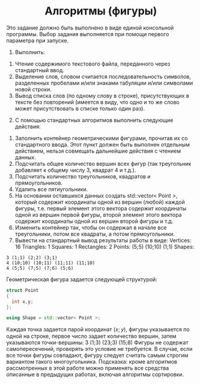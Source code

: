 <h1 align="center">Алгоритмы (фигуры)</h1>

Это задание должно быть выполнено в виде единой консольной программы. Выбор задания выполняется при помощи первого параметра при запуске. 

1. Выполнить:

1) Чтение содержимого текстового файла, переданного через стандартный ввод.
2) Выделение слов, словом считается последовательность символов, разделенных пробелами и/или знаками табуляции и/или символами новой строки.
3) Вывод списка слов (по одному слову в строке), присутствующих в тексте без повторений (имеется в виду, что одно и то же слово может присутствовать в списке только один раз). 

2. С помощью стандартных алгоритмов выполнить следующие действия:
1) Заполнить контейнер геометрическими фигурами, прочитав их со стандартного ввода. Этот пункт должен быть выполнен отдельным действием, нельзя совмещать дальнейшие действия с чтением данных.
2) Подсчитать общее количество вершин всех фигур (так треугольник добавляет к общему числу 3, квадрат 4 и т.д.).
3) Подсчитать количество треугольников, квадратов и прямоугольников.
4) Удалить все пятиугольники.
5) На основании оставшихся данных создать std::vector< Point >, который содержит координаты одной из вершин (любой) каждой фигуры, т.е. первый элемент этого вектора содержит координаты одной из вершин первой фигуры, второй элемент этого вектора содержит координаты одной из вершин второй фигуры и т.д.
6) Изменить контейнер так, чтобы он содержал в начале все треугольники, потом все квадраты, а потом прямоугольники.
7) Вывести на стандартный вывод результаты работы в виде: Vertices: 16 Triangles: 1 Squares: 1 Rectangles: 2 Points: (5;5) (10;10) (1;1) Shapes:
```
3 (1;1) (2;2) (3;1)
4 (10;10) (10;11) (11;11) (11;10)
4 (5;5) (7;5) (7;6) (5;6)
```

Геометрическая фигура задается следующей структурой:
```c++
struct Point
{
  int x,y;
};

using Shape = std::vector< Point >;
```

Каждая точка задается парой координат (𝑥; 𝑦), фигуры указывается по одной на строке, первое число задает количество вершин, затем указываются точки-вершины: 3 (1;3) (23;3) (15;8) Фигуры не содержат самопересечений, проверять это условие не требуется. В случае, если все точки фигуры совпадают, фигуру следует считать самым строгим вариантом такого многоугольника. Подсказка: кроме алгоритмов рассмотренных в этой работе можно применять все средства описанные в предыдущих работах, включая алгоритмы сортировки.